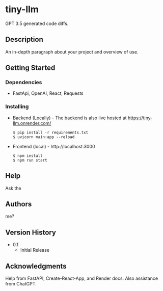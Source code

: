 # tiny-llm

GPT 3.5 generated code diffs.

## Description

An in-depth paragraph about your project and overview of use.

## Getting Started

### Dependencies

-   FastApi, OpenAI, React, Requests

### Installing

-   Backend (Locally) - The backend is also live hosted at https://tiny-llm.onrender.com/
    ```
    $ pip install -r requirements.txt
    $ uvicorn main:app --reload
    ```
-   Frontend (local) - http://localhost:3000
    ```
    $ npm install
    $ npm run start
    ```

## Help

Ask the

## Authors

me?

## Version History

-   0.1
    -   Initial Release

## Acknowledgments

Help from FastAPI, Create-React-App, and Render docs. Also assistance from ChatGPT.
